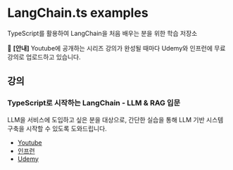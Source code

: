 # LangChain.ts examples

TypeScript를 활용하여 LangChain을 처음 배우는 분을 위한 학습 저장소

📌 **[안내]** Youtube에 공개하는 시리즈 강의가 완성될 때마다 Udemy와 인프런에 무료 강의로 업로드하고 있습니다.

## 강의

### TypeScript로 시작하는 LangChain - LLM & RAG 입문

LLM을 서비스에 도입하고 싶은 분을 대상으로, 간단한 실습을 통해 LLM 기반 시스템 구축을 시작할 수 있도록 도와드립니다.

- [Youtube](https://www.youtube.com/playlist?list=PL7ioo6VtXD2lgm9yfBRHkubxeobqAoztE)
- [인프런](https://inf.run/TZdma)
- [Udemy](https://www.udemy.com/course/typescript-langchain-intro)
